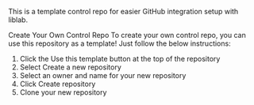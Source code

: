 This is a template control repo for easier GitHub integration setup with liblab.

Create Your Own Control Repo
To create your own control repo, you can use this repository as a template! Just follow the below instructions:

1. Click the Use this template button at the top of the repository
2. Select Create a new repository
3. Select an owner and name for your new repository
4. Click Create repository
5. Clone your new repository
